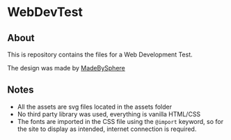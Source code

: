 # WebDevTest

## About

This is repository contains the files for a Web Development Test.

The design was made by [MadeBySphere](https://madebysphere.com)

## Notes

- All the assets are svg files located in the assets folder
- No third party library was used, everything is vanilla HTML/CSS
- The fonts are imported in the CSS file using the `@import` keyword, so for the site to display as intended, internet connection is required.

